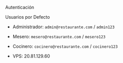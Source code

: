 Autenticación

Usuarios por Defecto
- Administrador: `admin@restaurante.com` / `admin123`
- Mesero: `mesero@restaurante.com` / `mesero123`
- Cocinero: `cocinero@restaurante.com` / `cocinero123`

- VPS:
20.81.129.60
